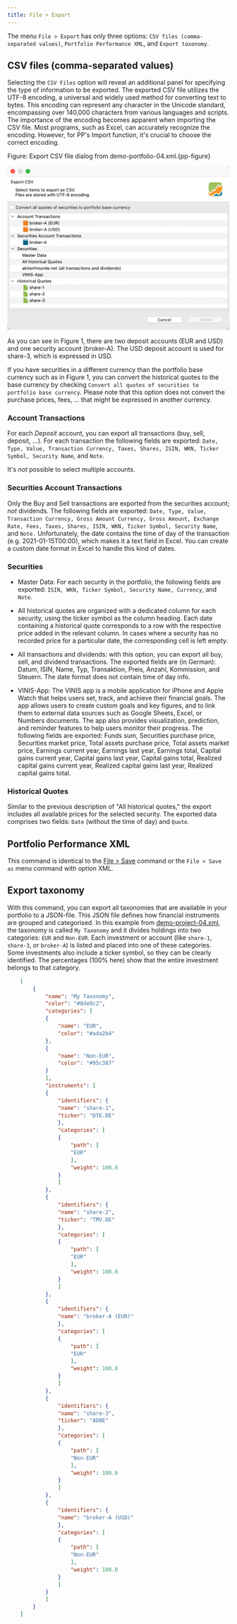```yaml
---
title: File > Export
---
```


The menu `File > Export` has only three options: `CSV files (comma-separated values)`, `Portfolio Performance XML`, and `Export taxonomy`.

## CSV files (comma-separated values)

Selecting the `CSV Files` option will reveal an additional panel for specifying the type of information to be exported. The exported CSV file utilizes the UTF-8 encoding, a universal and widely used method for converting text to bytes. This encoding can represent any character in the Unicode standard, encompassing over 140,000 characters from various languages and scripts. The importance of the encoding becomes apparent when importing the CSV file. Most programs, such as Excel, can accurately recognize the encoding. However, for PP's Import function, it's crucial to choose the correct encoding.


Figure: Export CSV file dialog from demo-portfolio-04.xml.{pp-figure}

![](./images/export-csv-file.png)


As you can see in Figure 1, there are two deposit accounts (EUR and USD) and one security account (broker-A). The USD deposit account is used for share-3, which is expressed in USD.

If you have securities in a different currency than the portfolio base currency such as in Figure 1, you can convert the historical quotes to the base currency by checking `Convert all quotes of securities to portfolio base currency`. Please note that this option does not convert the purchase prices, fees, ... that might be expressed in another currency.

### Account Transactions

For each *Deposit* account, you can export all transactions (buy, sell, deposit, ...).  For each transaction the following fields are exported: `Date, Type, Value, Transaction Currency, Taxes, Shares, ISIN, WKN, Ticker Symbol, Security Name`, and `Note`.

It's *not* possible to select multiple accounts.

### Securities Account Transactions

Only the Buy and Sell transactions are exported from the securities account; *not* dividends. The following fields are exported: `Date, Type, Value, Transaction Currency, Gross Amount	Currency, Gross Amount, Exchange Rate, Fees, Taxes, Shares, ISIN, WKN, Ticker Symbol, Security Name`, and `Note.` Unfortunately, the date contains the time of day of the transaction (e.g. 2021-01-15T00:00), which makes it a text field in Excel. You can create a custom date format in Excel to handle this kind of dates.

### Securities

- Master Data: For each security in the portfolio, the following fields are exported: `ISIN, WKN, Ticker Symbol, Security Name, Currency`, and `Note`.

- All historical quotes are organized with a dedicated column for each security, using the ticker symbol as the column heading. Each date containing a historical quote corresponds to a row with the respective price added in the relevant column. In cases where a security has no recorded price for a particular date, the corresponding cell is left empty.

- All transactions and dividends: with this option, you can export all buy, sell, and dividend transactions. The exported fields are (in German): Datum, ISIN, Name, Typ, Transaktion, Preis, Anzahl, Kommission, and Steuern. The date format does not contain time of day info.

- VINIS-App: The VINIS app is a mobile application for iPhone and Apple Watch that helps users set, track, and achieve their financial goals. The app allows users to create custom goals and key figures, and to link them to external data sources such as Google Sheets, Excel, or Numbers documents. The app also provides visualization, prediction, and reminder features to help users monitor their progress. The following fields are exported: Funds sum, Securities purchase price, Securities market price, Total assets purchase price, Total assets market price, Earnings current year, Earnings last year, Earnings total, Capital gains current year, Capital gains last year, Capital gains total, Realized capital gains current year, Realized capital gains last year, Realized capital gains total.

### Historical Quotes

Similar to the previous description of "All historical quotes," the export includes all available prices for the selected security. The exported data comprises two fields: `Date` (without the time of day) and `Quote`.



## Portfolio Performance XML

This command is identical to the [File > Save](save.md) command or the `File > Save as` menu command with option XML.

## Export taxonomy

With this command, you can export all taxonomies that are available in your portfolio to a JSON-file. This JSON file defines how financial instruments are grouped and categorised. In this example from [demo-project-04.xml](../../assets/portfolios/demo-portfolio-04.xml), the taxonomy is called `My Taxonomy` and it divides holdings into two categories: `EUR` and `Non-EUR`. Each investment or account (like `share-1`, `share-3`, or `broker-A`) is listed and placed into one of these categories. Some investments also include a ticker symbol, so they can be clearly identified. The percentages (100% here) show that the entire investment belongs to that category.

``` json
    [
        {
            "name": "My Taxonomy",
            "color": "#8de0c2",
            "categories": [
            {
                "name": "EUR",
                "color": "#ada2b4"
            },
            {
                "name": "Non-EUR",
                "color": "#95c387"
            }
            ],
            "instruments": [
            {
                "identifiers": {
                "name": "share-1",
                "ticker": "DTE.DE"
                },
                "categories": [
                {
                    "path": [
                    "EUR"
                    ],
                    "weight": 100.0
                }
                ]
            },
            {
                "identifiers": {
                "name": "share-2",
                "ticker": "TMV.DE"
                },
                "categories": [
                {
                    "path": [
                    "EUR"
                    ],
                    "weight": 100.0
                }
                ]
            },
            {
                "identifiers": {
                "name": "broker-A (EUR)"
                },
                "categories": [
                {
                    "path": [
                    "EUR"
                    ],
                    "weight": 100.0
                }
                ]
            },
            {
                "identifiers": {
                "name": "share-3",
                "ticker": "ADBE"
                },
                "categories": [
                {
                    "path": [
                    "Non-EUR"
                    ],
                    "weight": 100.0
                }
                ]
            },
            {
                "identifiers": {
                "name": "broker-A (USD)"
                },
                "categories": [
                {
                    "path": [
                    "Non-EUR"
                    ],
                    "weight": 100.0
                }
                ]
            }
            ]
        }
    ]
```
